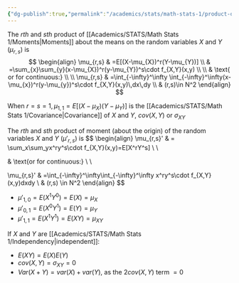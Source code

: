 ```yaml
---
{"dg-publish":true,"permalink":"/academics/stats/math-stats-1/product-of-moments/","created":"2024-11-12T16:10:45.121-05:00","updated":"2025-07-07T18:02:31.443-04:00"}
---
```


The *rth* and *sth* product of [[Academics/STATS/Math Stats 1/Moments\|Moments]] about the means on the random variables $X$ and $Y$ ($\mu_{r,s}$) is
$$
\begin{align}
\mu_{r,s} & =E[(X-\mu_{X})^r(Y-\mu_{Y})] \\
 & =\sum_{x}\sum_{y}(x-\mu_{X})^r(y-\mu_{Y})^s\cdot f_{X,Y}(x,y) \\ \\
 & \text{ or for continuous:} \\ \\
\mu_{r,s} & =\int_{-\infty}^\infty \int_{-\infty}^\infty(x-\mu_{x})^r(y-\mu_{y})^s\cdot f_{X,Y}(x,y)\,dx\,dy \\
 & (r,s)\in N^2
\end{align}
$$

When $r=s=1, \mu_{1,1}=E[(X-\mu_{X})(Y-\mu_{Y})]$ is the [[Academics/STATS/Math Stats 1/Covariance\|Covariance]] of $X$ and $Y$, $cov(X,Y)$ or $\sigma_{XY}$

The *rth* and *sth* product of moment (about the origin) of the random variables $X$ and $Y$ ($\mu'_{r,s}$) is
$$
\begin{align}
\mu_{r,s}' & =  \sum_x\sum_yx^ry^s\cdot f_{X,Y}(x,y)=E[X^rY^s] \\ \\

 & \text{or for continuous:} \\ \\

\mu_{r,s}' & =\int_{-\infty}^\infty\int_{-\infty}^\infty x^ry^s\cdot f_{X,Y}(x,y)dxdy \\
  &  (r,s)  \in N^2
\end{align}
$$
- $\mu'_{1,0}=E(X^1Y^0)=E(X)=\mu_{X}$
- $\mu'_{0,1}=E(X^0Y^1)=E(Y)=\mu_{Y}$
- $\mu'_{1,1}=E(X^1Y^1)=E(XY)=\mu_{XY}$

If $X$ and $Y$ are [[Academics/STATS/Math Stats 1/Independency\|independent]]:
- $E(XY)=E(X)E(Y)$
- $cov(X,Y)=\sigma_{XY}=0$
- $Var(X+Y)=var(X)+var(Y)$, as the $2cov(X,Y)$ term $=0$




